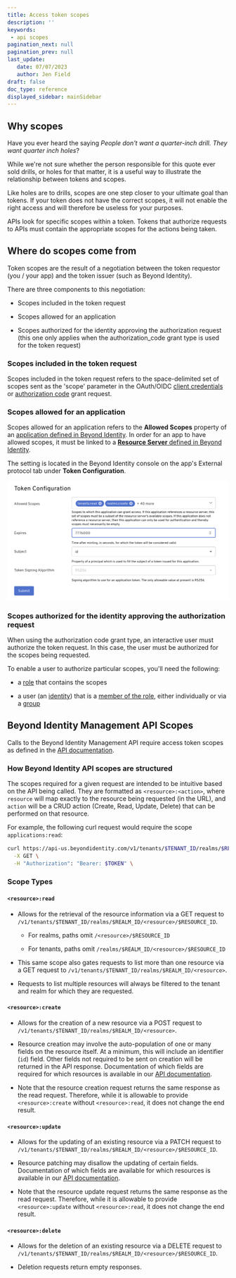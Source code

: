 ```yaml
---
title: Access token scopes 
description: ''
keywords: 
 - api scopes
pagination_next: null
pagination_prev: null
last_update: 
   date: 07/07/2023
   author: Jen Field
draft: false
doc_type: reference
displayed_sidebar: mainSidebar
---
```


## Why scopes
Have you ever heard the saying _People don't want a quarter-inch drill. They want quarter inch holes_?  

While we're not sure whether the person responsible for this quote ever sold drills, or holes for that matter, it is a useful way to illustrate the relationship between tokens and scopes.  

Like holes are to drills, scopes are one step closer to your ultimate goal than tokens. If your token does not have the correct scopes, it will not enable the right access and will therefore be useless for your purposes.  

APIs look for specific scopes within a token. Tokens that authorize requests to APIs must contain the appropriate scopes for the actions being taken. 

## Where do scopes come from

Token scopes are the result of a negotiation between the token requestor (you / your app) and the token issuer (such as Beyond Identity).

There are three components to this negotiation:  

- Scopes included in the token request

- Scopes allowed for an application

- Scopes authorized for the identity approving the authorization request (this one only applies when the authorization_code grant type is used for the token request)

### Scopes included in the token request

Scopes included in the token request refers to the space-delimited set of scopes sent as the 'scope' parameter in the OAuth/OIDC [client credentials](./create-api-token.md#client-credentials-grant-type-confidential-client) or [authorization code](./create-api-token.md#authorization-code-with-pkce-confidential-client) grant request.  



### Scopes allowed for an application

Scopes allowed for an application refers to the **Allowed Scopes** property of an [application defined in Beyond Identity](../how-to/add-an-application.mdx). In order for an app to have allowed scopes, it must be linked to a [**Resource Server** defined in Beyond Identity](../how-to/add-resource-server.mdx).  

The setting is located in the Beyond Identity console on the app's External protocol tab under **Token Configuration**.  

![Token Configuration](../images/api-token-configuration.png)  
### Scopes authorized for the identity approving the authorization request

When using the authorization code grant type, an interactive user must authorize the token request.  In this case, the user must be authorized for the scopes being requested.  

To enable a user to authorize particular scopes, you'll need the following: 

- a [role](../how-to/create-role.mdx) that contains the scopes

- a user (an [identity](../how-to/add-an-identity.md)) that is a [member of the role](../how-to/add-user-group-to-role.mdx), either individually or via a [group](../how-to/add-groups.mdx)

## Beyond Identity Management API Scopes

Calls to the Beyond Identity Management API require access token scopes as defined in the [API documentation](https://developer.beyondidentity.com/api/v1).

### How Beyond Identity API scopes are structured

The scopes required for a given request are intended to be intuitive based on the API being called. They are formatted as `<resource>:<action>`, where `resource` will map exactly to the resource being requested (in the URL), and `action` will be a CRUD action (Create, Read, Update, Delete) that can be performed on that resource.

For example, the following curl request would require the scope `applications:read`:

```bash
curl https://api-us.beyondidentity.com/v1/tenants/$TENANT_ID/realms/$REALM_ID/applications/$APPLICATION_ID \
  -X GET \
  -H "Authorization": "Bearer: $TOKEN" \
```

### Scope Types


#### `<resource>:read`

- Allows for the retrieval of the resource information via a GET request to `/v1/tenants/$TENANT_ID/realms/$REALM_ID/<resource>/$RESOURCE_ID`.

  - For realms, paths omit `/<resource>/$RESOURCE_ID`

  - For tenants, paths omit `/realms/$REALM_ID/<resource>/$RESOURCE_ID`

- This same scope also gates requests to list more than one resource via a GET request to `/v1/tenants/$TENANT_ID/realms/$REALM_ID/<resource>`. 

- Requests to list multiple resources will always be filtered to the tenant and realm for which they are requested.

#### `<resource>:create`

- Allows for the creation of a new resource via a POST request to `/v1/tenants/$TENANT_ID/realms/$REALM_ID/<resource>`.

- Resource creation may involve the auto-population of one or many fields on the resource itself. At a minimum, this will include an identifier (`id`) field. Other fields not required to be sent on creation will be returned in the API response. Documentation of which fields are required for which resources is available in our [API documentation](https://developer.beyondidentity.com/api/v1).

- Note that the resource creation request returns the same response as the read request. Therefore, while it is allowable to provide `<resource>:create` without `<resource>:read`, it does not change the end result.

#### `<resource>:update`

- Allows for the updating of an existing resource via a PATCH request to `/v1/tenants/$TENANT_ID/realms/$REALM_ID/<resource>/$RESOURCE_ID`.

- Resource patching may disallow the updating of certain fields. Documentation of which fields are available for which resources is available in our [API documentation](https://developer.beyondidentity.com/api/v1).

- Note that the resource update request returns the same response as the read request. Therefore, while it is allowable to provide `<resource>:update` without `<resource>:read`, it does not change the end result.

#### `<resource>:delete`

- Allows for the deletion of an existing resource via a DELETE request to `/v1/tenants/$TENANT_ID/realms/$REALM_ID/<resource>/$RESOURCE_ID`.

- Deletion requests return empty responses.

